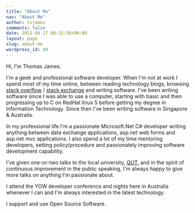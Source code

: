 ```yaml
---
title: "About Me"
nav: "About Me"
author: tvjames
comments: false
date: 2011-04-17 08:32:50+00:00
layout: page
slug: about-me
wordpress_id: 40
---
```

Hi, I'm Thomas James.

I'm a geek and professional software developer. When I'm not at work I spend most of my time online, between reading technology blogs, browsing [stack overflow](http://www.stackoverflow.com/) / [stack exchange](http://stackexchange.com/sites) and writing software. I've been writing software since I was able to use a computer, starting with basic and then progressing up to C on RedHat linux 5 before getting my degree in Information Technology. Since then I've been writing software in Singapore & Australia.

In my professional life I'm a passionate Microsoft.Net C# developer writing anything between data exchange applications, asp.net web forms and asp.net mvc applications. I also spend a lot of my time mentoring developers, setting policy/procedure and passionately improving software development capability.

I've given one-or-two talks to the local university, [QUT](http://www.qut.com/), and in the spirit of continuous improvement in the public speaking, I'm always happy to give more talks on anything I'm passionate about.

I attend the YOW developer conference and nights here in Australia whenever I can and I'm always interested in the latest technology.

I support and use Open Source Software.
